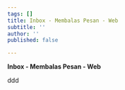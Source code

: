 ```yaml
---
tags: []
title: Inbox - Membalas Pesan - Web
subtitle: ''
author: ''
published: false

---
```

**Inbox - Membalas Pesan - Web**

ddd
